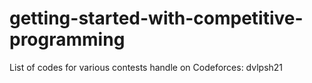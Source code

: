 # getting-started-with-competitive-programming

List of codes for various contests
handle on Codeforces: dvlpsh21


